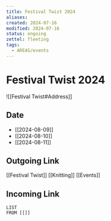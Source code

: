 ```yaml
---
title: Festival Twist 2024
aliases: 
created: 2024-07-16
modified: 2024-07-16
status: ongoing
zettel: fleeting
tags:
  - AREAS/events
---
```

# Festival Twist 2024
![[Festival Twist#Address]]
## Date
- [[2024-08-09]]
- [[2024-08-10]]
- [[2024-08-11]]
## Outgoing Link
[[Festival Twist]]
[[Knitting]]
[[Events]]
## Incoming Link
```dataview
LIST
FROM [[]]
```
